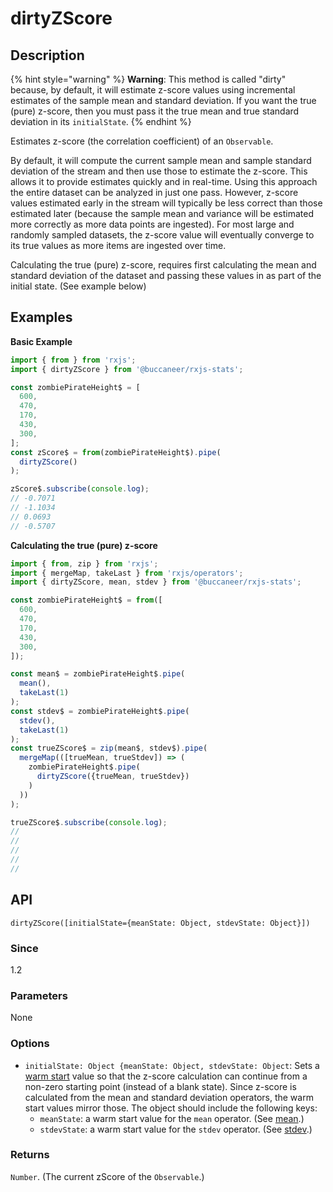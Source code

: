# dirtyZScore

## Description

{% hint style="warning" %}
**Warning**: This method is called "dirty" because, by default, it will estimate z-score values using incremental estimates of the sample mean and standard deviation. If you want the true (pure) z-score, then you must pass it the true mean and true standard deviation in its `initialState`.
{% endhint %}

Estimates z-score (the correlation coefficient) of an `Observable`.

By default, it will compute the current sample mean and sample standard deviation of the stream and then use those to estimate the z-score.  This allows it to provide estimates quickly and in real-time.  Using this approach the entire dataset can be analyzed in just one pass.  However, z-score values estimated early in the stream will typically be less correct than those estimated later (because the sample mean and variance will be estimated more correctly as more data points are ingested).  For most large and randomly sampled datasets, the z-score value will eventually converge to its true values as more items are ingested over time.

Calculating the true (pure) z-score, requires first calculating the mean and standard deviation of the dataset and passing these values in as part of the initial state. (See example below)

## Examples

**Basic Example**
```javascript
import { from } from 'rxjs';
import { dirtyZScore } from '@buccaneer/rxjs-stats';

const zombiePirateHeight$ = [
  600,
  470,
  170,
  430,
  300,
];
const zScore$ = from(zombiePirateHeight$).pipe(
  dirtyZScore()
);

zScore$.subscribe(console.log);
// -0.7071
// -1.1034
// 0.0693
// -0.5707
```

**Calculating the true (pure) z-score**
```javascript
import { from, zip } from 'rxjs';
import { mergeMap, takeLast } from 'rxjs/operators';
import { dirtyZScore, mean, stdev } from '@buccaneer/rxjs-stats';

const zombiePirateHeight$ = from([
  600,
  470,
  170,
  430,
  300,
]);

const mean$ = zombiePirateHeight$.pipe(
  mean(),
  takeLast(1)
);
const stdev$ = zombiePirateHeight$.pipe(
  stdev(),
  takeLast(1)
);
const trueZScore$ = zip(mean$, stdev$).pipe(
  mergeMap(([trueMean, trueStdev]) => (
    zombiePirateHeight$.pipe(
      dirtyZScore({trueMean, trueStdev})
    )
  ))
);

trueZScore$.subscribe(console.log);
//
//
//
//
//
```

## API
```
dirtyZScore([initialState={meanState: Object, stdevState: Object}])
```

### Since
1.2

### Parameters
None

### Options
* `initialState: Object {meanState: Object, stdevState: Object`: Sets a [warm start](https://app.gitbook.com/@brianbuccaneer/s/rxjs-stats/guides/warmstarts) value so that the z-score calculation can continue from a non-zero starting point (instead of a blank state).  Since z-score is calculated from the mean and standard deviation operators, the warm start values mirror those.  The object should include the following keys:
  * `meanState`: a warm start value for the `mean` operator. (See [mean](https://app.gitbook.com/@brianbuccaneer/s/rxjs-stats/operators/mean).)
  * `stdevState`: a warm start value for the `stdev` operator. (See [stdev](https://app.gitbook.com/@brianbuccaneer/s/rxjs-stats/operators/stdev).)

### Returns
`Number`. (The current zScore of the `Observable`.)


